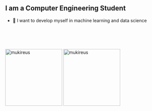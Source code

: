 
 

  ## I am a Computer Engineering Student 
  - 🌱 I want to develop myself in machine learning and data science
  

  <br />
  <br />
  <br />
  <br />
  
  <div>
    <img height="180em" src="https://github-readme-stats.vercel.app/api?username=Busedkc&show_icons=true&locale=en&theme=algolia&include_all_commits=true&count_private=true" alt="mukireus"/>
    <img height="180em" src="https://github-readme-stats.vercel.app/api/top-langs/?username=Busedkc&layout=compact&langs_count=8&theme=algolia" alt="mukireus"/>
  </div>

